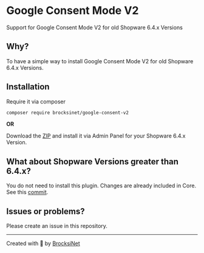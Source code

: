 # Google Consent Mode V2
Support for Google Consent Mode V2 for old Shopware 6.4.x Versions

## Why?
To have a simple way to install Google Consent Mode V2 for old Shopware 6.4.x Versions.

## Installation
Require it via composer
```bash
composer require brocksinet/google-consent-v2
```

**OR**

Download the [ZIP](https://github.com/BrocksiNet/google-consent-v2-sw-6-4/archive/refs/tags/v0.0.1.zip) and install it via Admin Panel for your Shopware 6.4.x Version.

## What about Shopware Versions greater than 6.4.x?
You do not need to install this plugin. Changes are already included in Core. See this [commit](https://github.com/shopware/shopware/commit/c66a460de573ddd6cbfe0a8df2b40d0b6746cbb8).

## Issues or problems?
Please create an issue in this repository.

---

Created with 💙 by [BrocksiNet](https://brocksinet.de)